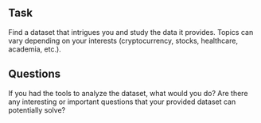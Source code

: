 ## Task
Find a dataset that intrigues you and study the data it provides. Topics can vary depending on your interests (cryptocurrency, stocks, healthcare, academia, etc.).

## Questions
If you had the tools to analyze the dataset, what would you do? Are there any interesting or important questions that your provided dataset can potentially solve?
